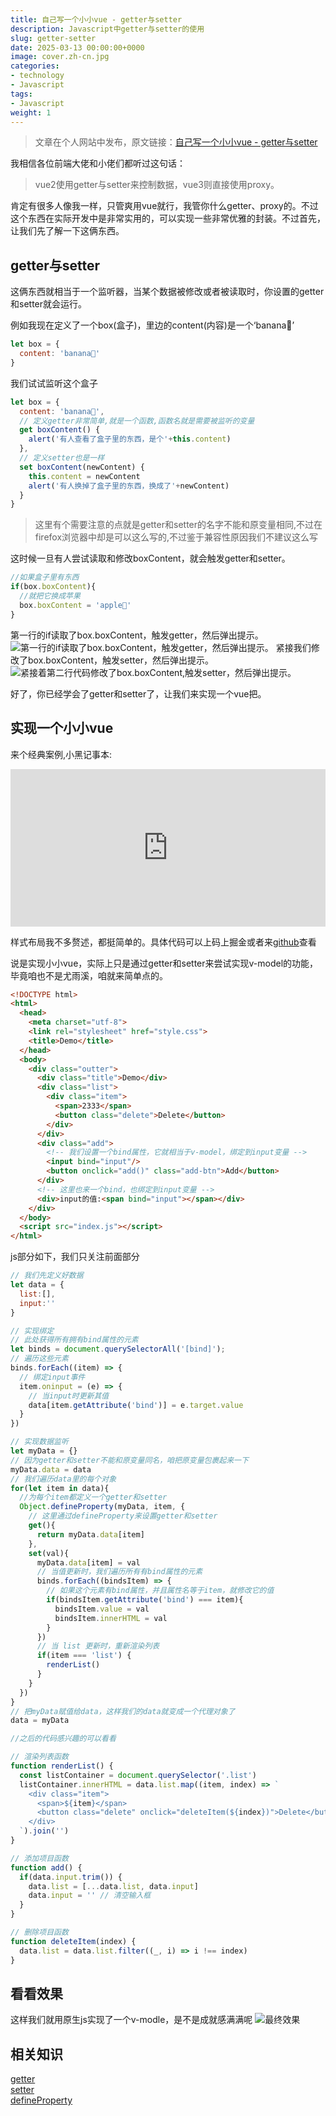 ```yaml
---
title: 自己写一个小小vue - getter与setter
description: Javascript中getter与setter的使用
slug: getter-setter
date: 2025-03-13 00:00:00+0000
image: cover.zh-cn.jpg
categories:
- technology
- Javascript
tags:
- Javascript
weight: 1
---
```

> 文章在个人网站中发布，原文链接：[自己写一个小小vue - getter与setter](https://blog.zhoujump.club/p/getter-setter/)

我相信各位前端大佬和小佬们都听过这句话：
> vue2使用getter与setter来控制数据，vue3则直接使用proxy。

肯定有很多人像我一样，只管爽用vue就行，我管你什么getter、proxy的。不过这个东西在实际开发中是非常实用的，可以实现一些非常优雅的封装。不过首先，让我们先了解一下这俩东西。

## getter与setter
这俩东西就相当于一个监听器，当某个数据被修改或者被读取时，你设置的getter和setter就会运行。

例如我现在定义了一个box(盒子)，里边的content(内容)是一个‘banana🍌’
``` javascript
let box = {
  content: 'banana🍌'
}
```

我们试试监听这个盒子
``` javascript
let box = {
  content: 'banana🍌',
  // 定义getter非常简单,就是一个函数,函数名就是需要被监听的变量
  get boxContent() {
    alert('有人查看了盒子里的东西，是个'+this.content)
  },
  // 定义setter也是一样
  set boxContent(newContent) {
    this.content = newContent
    alert('有人换掉了盒子里的东西，换成了'+newContent)
  }
}
```
> 这里有个需要注意的点就是getter和setter的名字不能和原变量相同,不过在firefox浏览器中却是可以这么写的,不过鉴于兼容性原因我们不建议这么写

这时候一旦有人尝试读取和修改boxContent，就会触发getter和setter。
``` javascript
//如果盒子里有东西
if(box.boxContent){
  //就把它换成苹果
  box.boxContent = 'apple🍎'
}
```
第一行的if读取了box.boxContent，触发getter，然后弹出提示。
![第一行的if读取了box.boxContent，触发getter，然后弹出提示。](1-1.png)
紧接我们修改了box.boxContent，触发setter，然后弹出提示。
![紧接着第二行代码修改了box.boxContent,触发setter，然后弹出提示。](1-2.png)

好了，你已经学会了getter和setter了，让我们来实现一个vue把。
## 实现一个小小vue
来个经典案例,小黑记事本:
<iframe style="width:100%;aspect-ratio:2/1;border:none;" src="https://code.juejin.cn/pen/7481263034367737865"></iframe>

样式布局我不多赘述，都挺简单的。具体代码可以上码上掘金或者来[github](https://github.com/ZhouJump/blog/blob/master/content/post/getter-setter/demo/index.html)查看

说是实现小小vue，实际上只是通过getter和setter来尝试实现v-model的功能，毕竟咱也不是尤雨溪，咱就来简单点的。
``` html
<!DOCTYPE html>
<html>
  <head>
    <meta charset="utf-8">
    <link rel="stylesheet" href="style.css">
    <title>Demo</title>
  </head>
  <body>
    <div class="outter">
      <div class="title">Demo</div>
      <div class="list">
        <div class="item">
          <span>2333</span>
          <button class="delete">Delete</button>
        </div>
      </div>
      <div class="add">
        <!-- 我们设置一个bind属性，它就相当于v-model，绑定到input变量 -->
        <input bind="input"/>
        <button onclick="add()" class="add-btn">Add</button>
      </div>
      <!-- 这里也来一个bind，也绑定到input变量 -->
      <div>input的值:<span bind="input"></span></div>
    </div>
  </body>
  <script src="index.js"></script>
</html>
```
js部分如下，我们只关注前面部分

``` javascript
// 我们先定义好数据
let data = {
  list:[],
  input:''
}

// 实现绑定
// 此处获得所有拥有bind属性的元素
let binds = document.querySelectorAll('[bind]');
// 遍历这些元素
binds.forEach((item) => {
  // 绑定input事件
  item.oninput = (e) => {
    // 当input时更新其值
    data[item.getAttribute('bind')] = e.target.value
  }
})

// 实现数据监听
let myData = {}
// 因为getter和setter不能和原变量同名，咱把原变量包裹起来一下
myData.data = data
// 我们遍历data里的每个对象
for(let item in data){
  //为每个item都定义一个getter和setter
  Object.defineProperty(myData, item, {
    // 这里通过defineProperty来设置getter和setter
    get(){
      return myData.data[item]
    },
    set(val){
      myData.data[item] = val
      // 当值更新时，我们遍历所有有bind属性的元素
      binds.forEach((bindsItem) => {
        // 如果这个元素有bind属性，并且属性名等于item，就修改它的值
        if(bindsItem.getAttribute('bind') === item){
          bindsItem.value = val
          bindsItem.innerHTML = val
        }
      })
      // 当 list 更新时，重新渲染列表
      if(item === 'list') {
        renderList()
      }
    }
  })
}
// 把myData赋值给data，这样我们的data就变成一个代理对象了
data = myData

//之后的代码感兴趣的可以看看

// 渲染列表函数
function renderList() {
  const listContainer = document.querySelector('.list')
  listContainer.innerHTML = data.list.map((item, index) => `
    <div class="item">
      <span>${item}</span>
      <button class="delete" onclick="deleteItem(${index})">Delete</button>
    </div>
  `).join('')
}

// 添加项目函数
function add() {
  if(data.input.trim()) {
    data.list = [...data.list, data.input]
    data.input = '' // 清空输入框
  }
}

// 删除项目函数
function deleteItem(index) {
  data.list = data.list.filter((_, i) => i !== index)
}
```

## 看看效果
这样我们就用原生js实现了一个v-modle，是不是成就感满满呢
![最终效果](3-1.gif)

## 相关知识
[getter](https://developer.mozilla.org/zh-CN/docs/Web/JavaScript/Reference/Functions/get)<br/>
[setter](https://developer.mozilla.org/zh-CN/docs/Web/JavaScript/Reference/Functions/set)<br/>
[defineProperty](https://developer.mozilla.org/zh-CN/docs/Web/JavaScript/Reference/Global_Objects/Object/defineProperty)